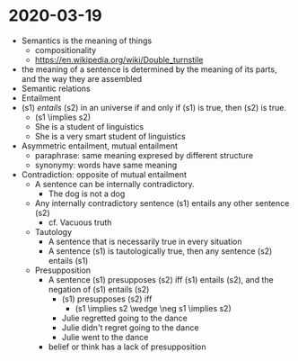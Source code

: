# 2020-03-19

* Semantics is the meaning of things
  * compositionality
  * https://en.wikipedia.org/wiki/Double_turnstile
* the meaning of a sentence is determined by the meaning of its parts, and the way they are assembled
* Semantic relations
* Entailment
* \(s1\) *entails* \(s2\) in an universe if and only if \(s1\) is true, then \(s2\) is true.
  * \(s1 \implies s2\)
  * She is a student of linguistics
  * She is a very smart student of linguistics
* Asymmetric entailment, mutual entailment
  * paraphrase: same meaning expresed by different structure
  * synonymy: words have same meaning
* Contradiction: opposite of mutual entailment
  * A sentence can be internally contradictory.
    * The dog is not a dog
  * Any internally contradictory sentence \(s1\) entails any other sentence \(s2\)
    * cf. Vacuous truth
  * Tautology
    * A sentence that is necessarily true in every situation
    * A sentence \(s1\) is tautologically true, then any sentence \(s2\) entails \(s1\)
  * Presupposition
    * A sentence \(s1\) presupposes \(s2\) iff \(s1\) entails \(s2\), and the negation of \(s1\) entails \(s2\)
      * \(s1\) presupposes \(s2\) iff
        * \(s1 \implies s2 \wedge \neg s1 \implies s2\)
      * Julie regretted going to the dance
      * Julie didn't regret going to the dance
      * Julie went to the dance
    * belief or think has a lack of presupposition
  
